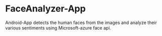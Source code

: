 # FaceAnalyzer-App

Android-App detects the human faces from the images and analyze their various sentiments using Microsoft-azure face api.
